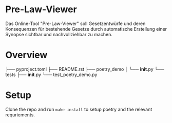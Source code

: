 # Pre-Law-Viewer

Das Online-Tool "Pre-Law-Viewer" soll Gesetzentwürfe und deren Konsequenzen für bestehende Gesetze durch automatische Erstellung einer Synopse sichtbar und nachvollziehbar zu machen.


# Overview

├── pyproject.toml
├── README.rst
├── poetry_demo
│   └── __init__.py
└── tests
    ├── __init__.py
        └── test_poetry_demo.py


# Setup

Clone the repo and run `make install` to setup poetry and the relevant requriements.
